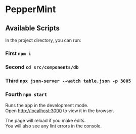 # PepperMint

## Available Scripts

In the project directory, you can run:

### First `npm i`

### Second `cd src/components/db` 

### Third `npx json-server --watch table.json -p 3005`

### Fourth `npm start`

Runs the app in the development mode.<br />
Open [http://localhost:3000](http://localhost:3000) to view it in the browser.

The page will reload if you make edits.<br />
You will also see any lint errors in the console.
